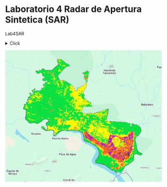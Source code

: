 # Laboratorio 4 Radar de Apertura Sintetica (SAR)

Lab4SAR

<details>
  <summary>Click</summary>
  asdasdasdasda
  
```js
var roi = ee.FeatureCollection('projects/mtb2023-399203/assets/Palo_verde');
Map.addLayer(roi, {color: 'green'}, 'ROI');
Map.centerObject(roi, 12);

```

</details>

![esto es una imagen](https://github.com/JosephVillarrealVega/LAB4/blob/c54bd30d8e2bae43cd9c77aefddda08287e5e418/ejempl.PNG)
